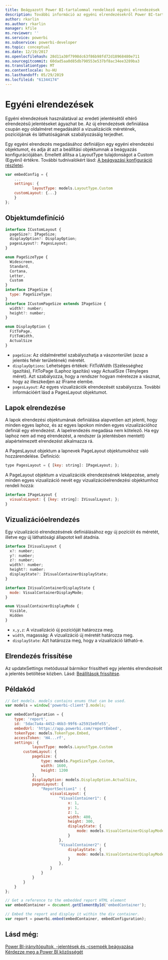 ```yaml
---
title: Beágyazott Power BI-tartalommal rendelkező egyéni elrendezések
description: További információ az egyéni elrendezésekről Power BI-tartalmak az alkalmazásba való beágyazása esetén.
author: rkarlin
ms.author: rkarlin
manager: kfile
ms.reviewer: ''
ms.service: powerbi
ms.subservice: powerbi-developer
ms.topic: conceptual
ms.date: 12/19/2017
ms.openlocfilehash: 28d11a30f7998dc63f86b98fd72d18968480e711
ms.sourcegitcommit: 60dad5aa0d85db790553e537bf8ac34ee3289ba3
ms.translationtype: MT
ms.contentlocale: hu-HU
ms.lasthandoff: 05/29/2019
ms.locfileid: "61344174"
---
```

# <a name="custom-layouts"></a>Egyéni elrendezések

Egyéni elrendezések használatával az eredeti jelentésétől eltérő elrendezésű jelentéseket ágyazhat be. Az új elrendezések definiálása csupán egy oldalméret megadásától a vizualizációk méretének, pozíciójának és láthatóságának szabályozásáig terjedhet.

Egy egyéni elrendezés megadásához definiáljon egy egyéni elrendezési objektumot, és adja át azt a beállítási objektumnak a beágyazás konfigurációjában. Emellett állítsa a LayoutType tulajdonságot a Custom (Egyéni) értékre. További tudnivalókért lásd: [A beágyazási konfiguráció részletei](https://github.com/Microsoft/PowerBI-JavaScript/wiki/Embed-Configuration-Details).

```javascript
var embedConfig = {
    ...
    settings: {
            layoutType: models.LayoutType.Custom
    customLayout: {...}
    }
};
```

## <a name="object-definition"></a>Objektumdefiníció

```javascript
interface ICustomLayout {
  pageSize?: IPageSize;
  displayOption?: DisplayOption;
  pagesLayout?: PagesLayout;
}

enum PageSizeType {
  Widescreen,
  Standard,
  Cortana,
  Letter,
  Custom
}
interface IPageSize {
  type: PageSizeType;
}
interface ICustomPageSize extends IPageSize {
  width?: number;
  height?: number;
}

enum DisplayOption {
  FitToPage,
  FitToWidth,
  ActualSize
}
```

- `pageSize`: Az oldalmérettel szabályozhatja a vászonterület (azaz a jelentés fehér területének) méretét.
- `displayOptions`: Lehetséges értékek: FitToWidth (Szélességhez igazítás), FitToPage (Laphoz igazítás) vagy ActualSize (Tényleges méret). Azt szabályozza, hogy a rendszer hogyan méretezze a vásznat, hogy az illeszkedjen az IFrame elembe.
- `pagesLayout`: Az egyes vizualizációk elrendezését szabályozza. További információért lásd a PagesLayout objektumot.

## <a name="pages-layout"></a>Lapok elrendezése

A lapok elrendezési objektumának definiálása alapvetően azt jelenti, hogy minden egyes laphoz, és az egyes lapokon minden egyes vizualizációhoz definiál egy elrendezést.
A lapelrendezés megadása nem kötelező. Ha egy laphoz nem ad meg elrendezést, a rendszer (a jelentésben mentett) alapértelmezett elrendezést alkalmazza rá.

A PagesLayout objektum a lapnevek PageLayout objektumokhoz való hozzárendelése. Definíció:

```javascript
type PagesLayout = { [key: string]: IPageLayout; };
```

A PageLayout objektum a vizualizációk elrendezésének leképezése, amely minden egyes vizualizáció nevét egy vizualizációelrendezési objektumhoz rendeli hozzá:

```javascript
interface IPageLayout {
  visualsLayout: { [key: string]: IVisualLayout; };
}
```

## <a name="visual-layout"></a>Vizualizációelrendezés

Egy vizualizáció elrendezésének definiálásához egy új pozíciót és méretét, illetve egy új láthatósági állapotot kell átadnia.

```javascript
interface IVisualLayout {
  x?: number;
  y?: number;
  z?: number;
  width?: number;
  height?: number;
  displayState?: IVisualContainerDisplayState;
}

interface IVisualContainerDisplayState {
  mode: VisualContainerDisplayMode;
}

enum VisualContainerDisplayMode {
  Visible,
  Hidden
}
```

- `x,y,z`: A vizualizáció új pozícióját határozza meg.
- `width`, magasság: A vizualizáció új méretét határozza meg.
- `displayState`: Azt határozza meg, hogy a vizualizáció látható-e.

## <a name="update-layout"></a>Elrendezés frissítése

Az updateSettings metódussal bármikor frissítheti egy jelentés elrendezését a jelentés betöltése közben. Lásd: [Beállítások frissítése](https://github.com/Microsoft/PowerBI-JavaScript/wiki/Update-Settings).

## <a name="code-example"></a>Példakód

```javascript
// Get models. models contains enums that can be used.
var models = window['powerbi-client'].models;

var embedConfiguration = {
    type: 'report',
    id: '5dac7a4a-4452-46b3-99f6-a25915e0fe55',
    embedUrl: 'https://app.powerbi.com/reportEmbed',
    tokenType: models.TokenType.Embed,
    accessToken: 'H4...rf',
    settings: {
            layoutType: models.LayoutType.Custom
        customLayout: {
            pageSize: {
                type: models.PageSizeType.Custom,
                width: 1600,
                height: 1200
            },
            displayOption: models.DisplayOption.ActualSize,
            pagesLayout: {
                "ReportSection1" : {
                    visualsLayout: {
                        "VisualContainer1": {
                            x: 1,
                            y: 1,
                            z: 1,
                            width: 400,
                            height: 300,
                            displayState: {
                                mode: models.VisualContainerDisplayMode.Visible
                            }
                        },
                        "VisualContainer2": {
                            displayState: {
                                mode: models.VisualContainerDisplayMode.Hidden
                            }
                        },
                    }
                }
            }
        }
    }
};

// Get a reference to the embedded report HTML element
var embedContainer = document.getElementById('embedContainer');

// Embed the report and display it within the div container.
var report = powerbi.embed(embedContainer, embedConfiguration);
```

## <a name="see-also"></a>Lásd még:

[Power BI-irányítópultok, -jelentések és -csempék beágyazása](embedding-content.md)   
[Kérdezze meg a Power BI közösségét](https://community.powerbi.com/)